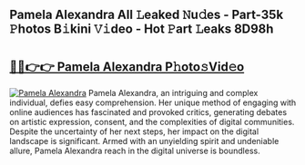 ## Pamela Alexandra All 𝙻eaked 𝙽u𝚍es - Part-35k 𝙿hotos B𝚒kini 𝚅𝚒deo - Hot 𝙿art 𝙻eaks 8D98h

# <h2><a href="http://ld3kjpb.urlbe.top/?page=Pamela+Alexandra">🔗🔗👉👉 Pamela Alexandra P𝚑oto𝚜Vid𝚎o</a></h2>

[![Pamela Alexandra](https://i.imgur.com/eBuTRDB.gif)](http://ld3kjpb.urlbe.top/?page=Pamela+Alexandra)
Pamela Alexandra, an intriguing and complex individual, defies easy comprehension. Her unique method of engaging with online audiences has fascinated and provoked critics, generating debates on artistic expression, consent, and the complexities of digital communities. Despite the uncertainty of her next steps, her impact on the digital landscape is significant. Armed with an unyielding spirit and undeniable allure, Pamela Alexandra reach in the digital universe is boundless.

